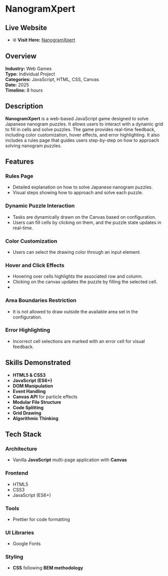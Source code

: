 # NanogramXpert

## Live Website

- 🌐 **Visit Here:** [NanogramXpert](https://marynashavlak.github.io/nanogram-xpert/)

## Overview

**Industry:** Web Games  
**Type:** Individual Project  
**Categories:** JavaScript, HTML, CSS, Canvas  
**Date:** 2025  
**Timeline:** 8 hours  

## Description

**NanogramXpert** is a web-based JavaScript game designed to solve Japanese nanogram puzzles. It allows users to interact with a dynamic grid to fill in cells and solve puzzles. The game provides real-time feedback, including color customization, hover effects, and error highlighting. It also includes a rules page that guides users step-by-step on how to approach solving nanogram puzzles.

## Features

### Rules Page

- Detailed explanation on how to solve Japanese nanogram puzzles.
- Visual steps showing how to approach and solve each puzzle.

### Dynamic Puzzle Interaction

- Tasks are dynamically drawn on the Canvas based on configuration.
- Users can fill cells by clicking on them, and the puzzle state updates in real-time.

### Color Customization

- Users can select the drawing color through an input element.

### Hover and Click Effects

- Hovering over cells highlights the associated row and column.
- Clicking on the canvas updates the puzzle by filling the selected cell.
- 
### Area Boundaries Restriction

- It is not allowed to draw outside the available area set in the configuration.

### Error Highlighting

- Incorrect cell selections are marked with an error cell for visual feedback.

## Skills Demonstrated

- **HTML5 & CSS3**  
- **JavaScript (ES6+)**  
- **DOM Manipulation**  
- **Event Handling**  
- **Canvas API** for particle effects  
- **Modular File Structure**  
- **Code Splitting**  
- **Grid Drawing**  
- **Algorithmic Thinking**  

## Tech Stack

### Architecture

- Vanilla **JavaScript** multi-page application with **Canvas**

### Frontend

- HTML5  
- CSS3  
- JavaScript (ES6+)

### Tools

- Prettier for code formatting

### UI Libraries

- Google Fonts  

### Styling

- **CSS** following **BEM methodology**




